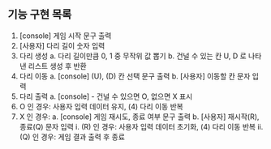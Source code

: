 ## 기능 구현 목록
1. [console] 게임 시작 문구 출력
2. [사용자] 다리 길이 숫자 입력
3. 다리 생성
  a. 다리 길이만큼 0, 1 중 무작위 값 뽑기
  b. 건널 수 있는 칸 U, D 로 나타낸 리스트 생성 후 반환
4. 다리 이동
  a. [console] (U), (D) 칸 선택 문구 출력
  b. [사용자] 이동할 칸 문자 입력
5. 다리 출력
  a. [console] - 건널 수 있으면 O, 없으면 X 표시
6. O 인 경우: 사용자 입력 데이터 유지, (4) 다리 이동 반복
7. X 인 경우: 
  a. [console] 게임 재시도, 종료 여부 문구 출력
  b. [사용자] 재시작(R), 종료(Q) 문자 입력
    i. (R) 인 경우: 사용자 입력 데이터 초기화, (4) 다리 이동 반복
    ii. (Q) 인 경우: 게임 결과 출력 후 종료